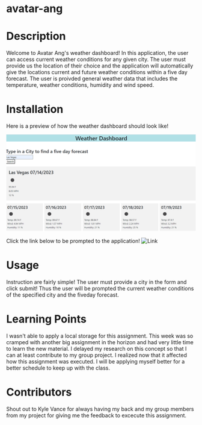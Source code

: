 # avatar-ang
# Description
Welcome to Avatar Ang's weather dashboard! In this application, the user can access current weather conditions for any given city. The user must provide us the location of their choice and the application will automatically give the locations current and future weather conditions within a five day forecast. The user is proivded general weather data that includes the temperature, weather conditions, humidity and wind speed. 

# Installation 
Here is a preview of how the weather dashboard should look like!

![Website](Assets/images/Screenshot%202023-07-14%20232349.png)

Click the link below to be prompted to the application!
![Link](https://joellongaresjr.github.io/avatar-ang/)

# Usage
Instruction are fairly simple! The user must provide a city in the form and click submit! Thus the user will be prompted the current weather conditions of the specified city and the fiveday forecast.

# Learning Points
I wasn't able to apply a local storage for this assignment. This week was so cramped with another big assignment in the horizon and had very little time to learn the new material. I delayed my research on this concept so that I can at least contribute to my group project. I realized now that it affected how this assignment was executed. I will be applying myself better for a better schedule to keep up with the class. 

# Contributors
Shout out to Kyle Vance for always having my back and my group members from my project for giving me the feedback to excecute this assignment. 


